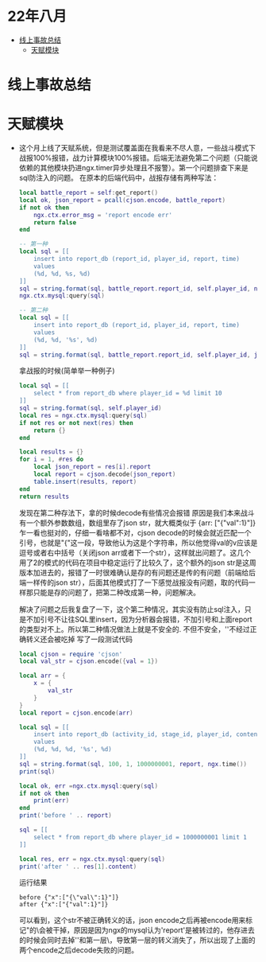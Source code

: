 # 22年八月

- [线上事故总结](#线上事故总结)
    - [天赋模块](#天赋模块)


线上事故总结
====



天赋模块
====
- 这个月上线了天赋系统，但是测试覆盖面在我看来不尽人意，一些战斗模式下战报100%报错，战力计算模块100%报错。后端无法避免第二个问题（只能说依赖的其他模块扔进ngx.timer异步处理且不报警）。第一个问题排查下来是sql防注入的问题。
    在原本的后端代码中，战报存储有两种写法：
    ```lua
    local battle_report = self:get_report()
    local ok, json_report = pcall(cjson.encode, battle_report)
    if not ok then
        ngx.ctx.error_msg = 'report encode err'
        return false
    end
    
    -- 第一种
    local sql = [[
        insert into report_db (report_id, player_id, report, time)
        values
        (%d, %d, %s, %d)
    ]]
    sql = string.format(sql, battle_report.report_id, self.player_id, ngx.quote_sql_str(json_report), ngx.time())
    ngx.ctx.mysql:query(sql)
    
    -- 第二种
    local sql = [[
        insert into report_db (report_id, player_id, report, time)
        values
        (%d, %d, '%s', %d)
    ]]
    sql = string.format(sql, battle_report.report_id, self.player_id, json_report, ngx.time())
    ```
    
    拿战报的时候(简单举一种例子)
    ```lua
    local sql = [[
        select * from report_db where player_id = %d limit 10
    ]]
    sql = string.format(sql, self.player_id)
    local res = ngx.ctx.mysql:query(sql)
    if not res or not next(res) then
        return {}
    end
    
    local results = {}
    for i = 1, #res do
        local json_report = res[i].report
        local report = cjson.decode(json_report)
        table.insert(results, report)
    end
    return results
    ```
    
    发现在第二种存法下，拿的时候decode有些情况会报错
    原因是我们本来战斗有一个额外参数数组，数组里存了json str，就大概类似于
    {arr: ["{"val":1}"]}
    乍一看也挺对的，仔细一看啥都不对，cjson decode的时候会就近匹配一个引号，也就是"{"这一段，导致他认为这是个字符串，所以他觉得val的v应该是逗号或者右中括号（关闭json arr或者下一个str），这样就出问题了。这几个用了2的模式的代码在项目中稳定运行了比较久了，这个额外的json str是这周版本加进去的，报错了一时很难确认是存的有问题还是传的有问题（前端给后端一样传的json str），后面其他模式打了一下感觉战报没有问题，取的代码一样那只能是存的问题了，把第二种改成第一种，问题解决。
    
    解决了问题之后我复盘了一下，这个第二种情况，其实没有防止sql注入，只是不加引号不让往SQL里insert，因为分析器会报错，不加引号和上面report的类型对不上。所以第二种情况做法上就是不安全的. 不但不安全，'\'不经过正确转义还会被吃掉
    写了一段测试代码
    ```lua
    local cjson = require 'cjson'
    local val_str = cjson.encode({val = 1})

    local arr = {
        x = {
            val_str
        }
    }
    local report = cjson.encode(arr)

    local sql = [[
        insert into report_db (activity_id, stage_id, player_id, content, created_time)
        values
        (%d, %d, %d, '%s', %d)
    ]]
    sql = string.format(sql, 100, 1, 1000000001, report, ngx.time())
    print(sql)

    local ok, err =ngx.ctx.mysql:query(sql)
    if not ok then
        print(err)
    end
    print('before ' .. report)

    sql = [[
        select * from report_db where player_id = 1000000001 limit 1
    ]]

    local res, err = ngx.ctx.mysql:query(sql)
    print('after ' .. res[1].content)
    ```
    运行结果
    ```shell
    before {"x":["{\"val\":1}"]}
    after {"x":["{"val":1}"]}
    ```
    可以看到，这个str不被正确转义的话，json encode之后再被encode用来标记"的\会被干掉，原因是因为ngx的mysql认为'report'是被转过的，他存进去的时候会同时去掉''和第一层\，导致第一层的转义消失了，所以出现了上面的两个encode之后decode失败的问题。
    
